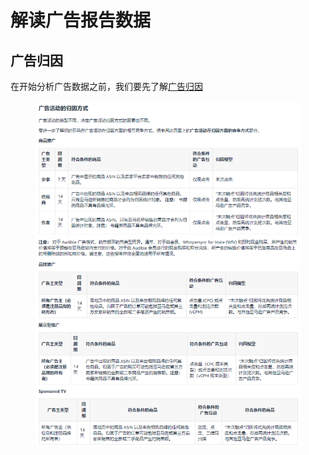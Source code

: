 # 解读广告报告数据

## 广告归因

在开始分析广告数据之前，我们要先了解[广告归因](https://advertising.amazon.com/help/GX7KDKHMWQYMJ385)

<figure><img src="../../.gitbook/assets/image (56).png" alt=""><figcaption></figcaption></figure>
